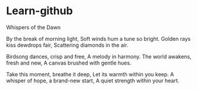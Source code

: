 # Learn-github

Whispers of the Dawn

By the break of morning light,
Soft winds hum a tune so bright.
Golden rays kiss dewdrops fair,
Scattering diamonds in the air.

Birdsong dances, crisp and free,
A melody in harmony.
The world awakens, fresh and new,
A canvas brushed with gentle hues.

Take this moment, breathe it deep,
Let its warmth within you keep.
A whisper of hope, a brand-new start,
A quiet strength within your heart.
